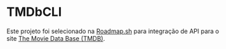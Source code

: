 # TMDbCLI
Este projeto foi selecionado na [Roadmap.sh](https://roadmap.sh/projects/tmdb-cli) para integração de API para o site [The Movie Data Base (TMDB)](https://www.themoviedb.org/).
